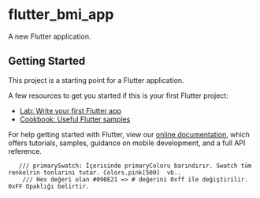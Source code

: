 # flutter_bmi_app

A new Flutter application.

## Getting Started

This project is a starting point for a Flutter application.

A few resources to get you started if this is your first Flutter project:

- [Lab: Write your first Flutter app](https://flutter.dev/docs/get-started/codelab)
- [Cookbook: Useful Flutter samples](https://flutter.dev/docs/cookbook)

For help getting started with Flutter, view our
[online documentation](https://flutter.dev/docs), which offers tutorials,
samples, guidance on mobile development, and a full API reference.

       /// primarySwatch: İçerisinde primaryColoru barındırır. Swatch tüm renkelrin tonlarını tutar. Colors.pink[500]  vb..
        /// Hex değeri olan #090E21 => # değerini 0xff ile değiştirilir. 0xFF Opaklığı belirtir.
